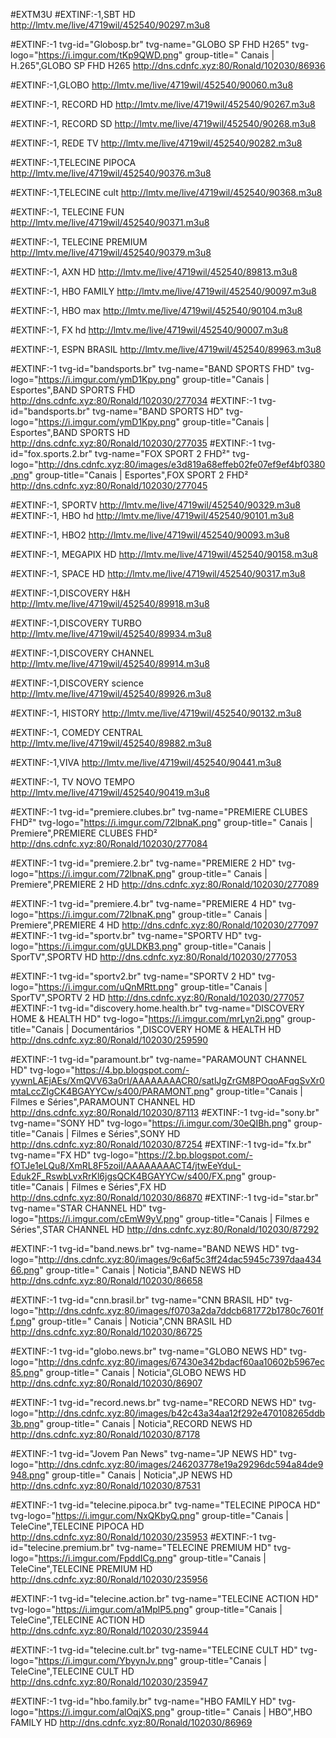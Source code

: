
#EXTM3U
#EXTINF:-1,SBT HD
http://lmtv.me/live/4719wil/452540/90297.m3u8
 
#EXTINF:-1 tvg-id="Globosp.br" tvg-name="GLOBO SP FHD H265" tvg-logo="https://i.imgur.com/tKp9QWD.png" group-title=" Canais | H.265",GLOBO SP FHD H265
http://dns.cdnfc.xyz:80/Ronald/102030/86936
 
 
#EXTINF:-1,GLOBO
http://lmtv.me/live/4719wil/452540/90060.m3u8
 
#EXTINF:-1, RECORD HD
http://lmtv.me/live/4719wil/452540/90267.m3u8
 
#EXTINF:-1, RECORD SD
http://lmtv.me/live/4719wil/452540/90268.m3u8
 
#EXTINF:-1, REDE TV
http://lmtv.me/live/4719wil/452540/90282.m3u8
 
#EXTINF:-1,TELECINE PIPOCA
http://lmtv.me/live/4719wil/452540/90376.m3u8
 
#EXTINF:-1,TELECINE cult
http://lmtv.me/live/4719wil/452540/90368.m3u8
 
#EXTINF:-1, TELECINE FUN
http://lmtv.me/live/4719wil/452540/90371.m3u8
 
 
#EXTINF:-1, TELECINE PREMIUM
http://lmtv.me/live/4719wil/452540/90379.m3u8
 
 
#EXTINF:-1, AXN HD
http://lmtv.me/live/4719wil/452540/89813.m3u8
 
#EXTINF:-1, HBO FAMILY
http://lmtv.me/live/4719wil/452540/90097.m3u8
 
#EXTINF:-1, HBO max
http://lmtv.me/live/4719wil/452540/90104.m3u8
 
#EXTINF:-1, FX hd
http://lmtv.me/live/4719wil/452540/90007.m3u8
 
#EXTINF:-1, ESPN BRASIL
http://lmtv.me/live/4719wil/452540/89963.m3u8
 
#EXTINF:-1 tvg-id="bandsports.br" tvg-name="BAND SPORTS FHD" tvg-logo="https://i.imgur.com/ymD1Kpy.png" group-title="Canais | Esportes",BAND SPORTS FHD
http://dns.cdnfc.xyz:80/Ronald/102030/277034
#EXTINF:-1 tvg-id="bandsports.br" tvg-name="BAND SPORTS HD" tvg-logo="https://i.imgur.com/ymD1Kpy.png" group-title="Canais | Esportes",BAND SPORTS HD
http://dns.cdnfc.xyz:80/Ronald/102030/277035
#EXTINF:-1 tvg-id="fox.sports.2.br" tvg-name="FOX SPORT 2 FHD²" tvg-logo="http://dns.cdnfc.xyz:80/images/e3d819a68effeb02fe07ef9ef4bf0380.png" group-title="Canais | Esportes",FOX SPORT 2 FHD²
http://dns.cdnfc.xyz:80/Ronald/102030/277045
 
 
#EXTINF:-1, SPORTV
http://lmtv.me/live/4719wil/452540/90329.m3u8
#EXTINF:-1, HBO hd
http://lmtv.me/live/4719wil/452540/90101.m3u8
 
#EXTINF:-1, HBO2
http://lmtv.me/live/4719wil/452540/90093.m3u8
 
#EXTINF:-1, MEGAPIX HD
http://lmtv.me/live/4719wil/452540/90158.m3u8
 
#EXTINF:-1, SPACE HD
http://lmtv.me/live/4719wil/452540/90317.m3u8
 
#EXTINF:-1,DISCOVERY H&H
http://lmtv.me/live/4719wil/452540/89918.m3u8
 
#EXTINF:-1,DISCOVERY TURBO
http://lmtv.me/live/4719wil/452540/89934.m3u8
 
#EXTINF:-1,DISCOVERY CHANNEL
http://lmtv.me/live/4719wil/452540/89914.m3u8
 
#EXTINF:-1,DISCOVERY science
http://lmtv.me/live/4719wil/452540/89926.m3u8
 
#EXTINF:-1, HISTORY
http://lmtv.me/live/4719wil/452540/90132.m3u8
 
#EXTINF:-1, COMEDY CENTRAL
http://lmtv.me/live/4719wil/452540/89882.m3u8
 
#EXTINF:-1,VIVA
http://lmtv.me/live/4719wil/452540/90441.m3u8
 
#EXTINF:-1, TV NOVO TEMPO
http://lmtv.me/live/4719wil/452540/90419.m3u8
 
#EXTINF:-1 tvg-id="premiere.clubes.br" tvg-name="PREMIERE CLUBES FHD²" tvg-logo="https://i.imgur.com/72lbnaK.png" group-title=" Canais | Premiere",PREMIERE CLUBES FHD²
http://dns.cdnfc.xyz:80/Ronald/102030/277084
 
#EXTINF:-1 tvg-id="premiere.2.br" tvg-name="PREMIERE 2 HD" tvg-logo="https://i.imgur.com/72lbnaK.png" group-title=" Canais | Premiere",PREMIERE 2 HD
http://dns.cdnfc.xyz:80/Ronald/102030/277089
 
#EXTINF:-1 tvg-id="premiere.4.br" tvg-name="PREMIERE 4 HD" tvg-logo="https://i.imgur.com/72lbnaK.png" group-title=" Canais | Premiere",PREMIERE 4 HD
http://dns.cdnfc.xyz:80/Ronald/102030/277097
#EXTINF:-1 tvg-id="sportv.br" tvg-name="SPORTV HD" tvg-logo="https://i.imgur.com/gULDKB3.png" group-title="Canais | SporTV",SPORTV HD
http://dns.cdnfc.xyz:80/Ronald/102030/277053
 
#EXTINF:-1 tvg-id="sportv2.br" tvg-name="SPORTV 2 HD" tvg-logo="https://i.imgur.com/uQnMRtt.png" group-title="Canais | SporTV",SPORTV 2 HD
http://dns.cdnfc.xyz:80/Ronald/102030/277057
#EXTINF:-1 tvg-id="discovery.home.health.br" tvg-name="DISCOVERY HOME & HEALTH HD" tvg-logo="https://i.imgur.com/mrLyn2i.png" group-title="Canais | Documentários ",DISCOVERY HOME & HEALTH HD
http://dns.cdnfc.xyz:80/Ronald/102030/259590
 
#EXTINF:-1 tvg-id="paramount.br" tvg-name="PARAMOUNT CHANNEL HD" tvg-logo="https://4.bp.blogspot.com/-yywnLAEjAEs/XmQVV63a0rI/AAAAAAAACR0/satlJgZrGM8POqoAFqgSvXr0mtaLccZlgCK4BGAYYCw/s400/PARAMONT.png" group-title="Canais | Filmes e Séries",PARAMOUNT CHANNEL HD
http://dns.cdnfc.xyz:80/Ronald/102030/87113
#EXTINF:-1 tvg-id="sony.br" tvg-name="SONY HD" tvg-logo="https://i.imgur.com/30eQIBh.png" group-title="Canais | Filmes e Séries",SONY HD
http://dns.cdnfc.xyz:80/Ronald/102030/87254
#EXTINF:-1 tvg-id="fx.br" tvg-name="FX HD" tvg-logo="https://2.bp.blogspot.com/-fOTJe1eLQu8/XmRL8F5zoiI/AAAAAAAACT4/jtwEeYduL-Eduk2F_RswbLvxRrKl6jgsQCK4BGAYYCw/s400/FX.png" group-title="Canais | Filmes e Séries",FX HD
http://dns.cdnfc.xyz:80/Ronald/102030/86870
#EXTINF:-1 tvg-id="star.br" tvg-name="STAR CHANNEL HD" tvg-logo="https://i.imgur.com/cEmW9yV.png" group-title="Canais | Filmes e Séries",STAR CHANNEL HD
http://dns.cdnfc.xyz:80/Ronald/102030/87292
 
#EXTINF:-1 tvg-id="band.news.br" tvg-name="BAND NEWS HD" tvg-logo="http://dns.cdnfc.xyz:80/images/9c6af5c3ff24dac5945c7397daa43466.png" group-title=" Canais | Noticia",BAND NEWS HD
http://dns.cdnfc.xyz:80/Ronald/102030/86658
 
#EXTINF:-1 tvg-id="cnn.brasil.br" tvg-name="CNN BRASIL HD" tvg-logo="http://dns.cdnfc.xyz:80/images/f0703a2da7ddcb681772b1780c7601ff.png" group-title=" Canais | Noticia",CNN BRASIL HD
http://dns.cdnfc.xyz:80/Ronald/102030/86725
 
#EXTINF:-1 tvg-id="globo.news.br" tvg-name="GLOBO NEWS HD" tvg-logo="http://dns.cdnfc.xyz:80/images/67430e342bdacf60aa10602b5967ec85.png" group-title=" Canais | Noticia",GLOBO NEWS HD
http://dns.cdnfc.xyz:80/Ronald/102030/86907
 
#EXTINF:-1 tvg-id="record.news.br" tvg-name="RECORD NEWS HD" tvg-logo="http://dns.cdnfc.xyz:80/images/b42c43a34aa12f292e470108265ddb3b.png" group-title=" Canais | Noticia",RECORD NEWS HD
http://dns.cdnfc.xyz:80/Ronald/102030/87178
 
#EXTINF:-1 tvg-id="Jovem Pan News" tvg-name="JP NEWS HD" tvg-logo="http://dns.cdnfc.xyz:80/images/246203778e19a29296dc594a84de9948.png" group-title=" Canais | Noticia",JP NEWS HD
http://dns.cdnfc.xyz:80/Ronald/102030/87531
 
#EXTINF:-1 tvg-id="telecine.pipoca.br" tvg-name="TELECINE PIPOCA HD" tvg-logo="https://i.imgur.com/NxQKbyQ.png" group-title="Canais | TeleCine",TELECINE PIPOCA HD
http://dns.cdnfc.xyz:80/Ronald/102030/235953
#EXTINF:-1 tvg-id="telecine.premium.br" tvg-name="TELECINE PREMIUM HD" tvg-logo="https://i.imgur.com/FpddICg.png" group-title="Canais | TeleCine",TELECINE PREMIUM HD
http://dns.cdnfc.xyz:80/Ronald/102030/235956
 
#EXTINF:-1 tvg-id="telecine.action.br" tvg-name="TELECINE ACTION HD" tvg-logo="https://i.imgur.com/a1MplP5.png" group-title="Canais | TeleCine",TELECINE ACTION HD
http://dns.cdnfc.xyz:80/Ronald/102030/235944
 
#EXTINF:-1 tvg-id="telecine.cult.br" tvg-name="TELECINE CULT HD" tvg-logo="https://i.imgur.com/YbyynJv.png" group-title="Canais | TeleCine",TELECINE CULT HD
http://dns.cdnfc.xyz:80/Ronald/102030/235947
 
#EXTINF:-1 tvg-id="hbo.family.br" tvg-name="HBO FAMILY HD" tvg-logo="https://i.imgur.com/alOqjXS.png" group-title=" Canais | HBO",HBO FAMILY HD
http://dns.cdnfc.xyz:80/Ronald/102030/86969
